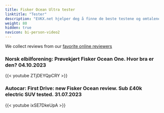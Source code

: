 ```yaml
---
title: Fisker Ocean Ultra tester
linktitle: "Tester"
description: "EVKX.net hjelper deg å finne de beste testene og omtalene av denne modellen. "
weight: 80
hidden: true
navicon: bi-person-video2
---
```

We collect reviews from our [favorite online reviewers](/guides/evreviewers/)

### Norsk elbilforening: Prøvekjørt Fisker Ocean One. Hvor bra er den? 04.10.2023

{{< youtube ZTjDEYQpCRY >}}

### Autocar: First Drive: new Fisker Ocean review. Sub £40k electric SUV tested. 31.07.2023

{{< youtube ixSE7DkeUpA >}}

